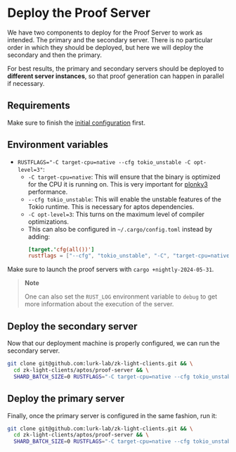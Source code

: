 # Deploy the Proof Server

We have two components to deploy for the Proof Server to work as intended. The primary and the secondary server.
There is no particular order in which they should be deployed, but here we will deploy the secondary and then
the primary.

For best results, the primary and secondary servers should be deployed to **different server instances**, so that
proof generation can happen in parallel if necessary.

## Requirements

Make sure to finish the [initial configuration](./configuration.md) first.

## Environment variables

- `RUSTFLAGS="-C target-cpu=native --cfg tokio_unstable -C opt-level=3"`:
    - `-C target-cpu=native`: This will ensure that the binary is optimized
      for the CPU it is running on. This is very important
      for [plonky3](https://github.com/plonky3/plonky3?tab=readme-ov-file#cpu-features) performance.
    - `--cfg tokio_unstable`: This will enable the unstable features of the
      Tokio runtime. This is necessary for aptos dependencies.
    - `-C opt-level=3`: This turns on the maximum level of compiler optimizations.
    - This can also be configured in `~/.cargo/config.toml` instead by adding:
        ```toml
        [target.'cfg(all())']
        rustflags = ["--cfg", "tokio_unstable", "-C", "target-cpu=native", "-C", "opt-level=3"]
        ```
        
Make sure to launch the proof servers with `cargo +nightly-2024-05-31`.

> **Note**
>
> One can also set the `RUST_LOG` environment variable to `debug` to get more information
> about the execution of the server.

## Deploy the secondary server

Now that our deployment machine is properly configured, we can run the secondary server.

```bash
git clone git@github.com:lurk-lab/zk-light-clients.git && \
  cd zk-light-clients/aptos/proof-server && \
  SHARD_BATCH_SIZE=0 RUSTFLAGS="-C target-cpu=native --cfg tokio_unstable -C opt-level=3" cargo +nightly-2024-05-31 run --release --bin server_secondary -- -a <NETWORK_ADDRESS>
```

## Deploy the primary server

Finally, once the primary server is configured in the same fashion, run it:

```bash
git clone git@github.com:lurk-lab/zk-light-clients.git && \
  cd zk-light-clients/aptos/proof-server && \
  SHARD_BATCH_SIZE=0 RUSTFLAGS="-C target-cpu=native --cfg tokio_unstable -C opt-level=3" cargo +nightly-2024-05-31 run --release --bin server_primary -- -a <NETWORK_ADDESS> --snd-addr <SECONDARY_SERVER_ADDRESS>
```
